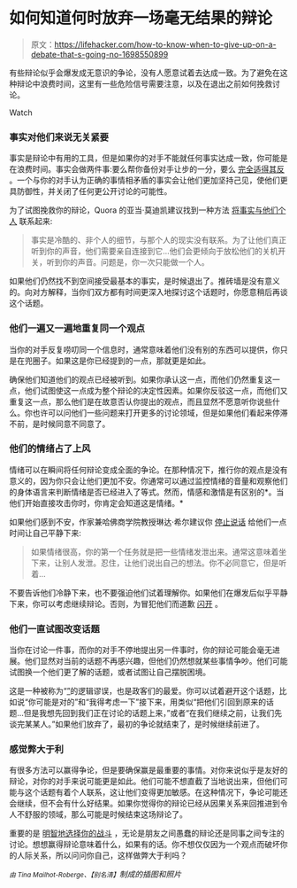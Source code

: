 # 如何知道何时放弃一场毫无结果的辩论

> 原文：<https://lifehacker.com/how-to-know-when-to-give-up-on-a-debate-that-s-going-no-1698550899>

有些辩论似乎会爆发成无意识的争论，没有人愿意试着去达成一致。为了避免在这种辩论中浪费时间，这里有一些危险信号需要注意，以及在退出之前如何挽救讨论。

Watch

### 事实对他们来说无关紧要

事实是辩论中有用的工具，但是如果你的对手不能就任何事实达成一致，你可能是在浪费时间。事实会做两件事:要么帮你备份对手让步的一分，要么 [完全适得其反](https://lifehacker.com/why-you-cant-win-that-argument-on-the-internet-5811255) 。一个与你的对手认为正确的事情相矛盾的事实会让他们更加坚持己见，使他们更具防御性，并关闭了任何更公开讨论的可能性。

为了试图挽救你的辩论，Quora 的亚当·莫迪凯建议找到一种方法 [将事实与他们个人](http://www.quora.com/Why-do-facts-not-matter-to-some-people/answer/Adam-Mordecai) 联系起来:

> 事实是冷酷的、非个人的细节，与那个人的现实没有联系。为了让他们真正听到你的声音，他们需要亲自连接到它...他们会更倾向于放松他们的关机开关，听到你的声音。问题是，你一次只能做一个人。

如果他们仍然找不到空间接受最基本的事实，是时候退出了。推砖墙是没有意义的。向对方解释，当你们双方都有时间更深入地探讨这个话题时，你愿意稍后再谈这个话题。

### 他们一遍又一遍地重复同一个观点

当你的对手反复唠叨同一个信息时，通常意味着他们没有别的东西可以提供，你只是在兜圈子。如果这是你已经提到的一点，那就更是如此。

确保他们知道他们的观点已经被听到。如果你承认这一点，而他们仍然重复这一点，他们试图使这一点成为整个辩论的决定性因素。如果你反驳这一点，而他们又重复这一点，那么他们是在故意否认你提出的观点，而且显然不愿意听你说些什么。你也许可以问他们一些问题来打开更多的讨论领域，但是如果他们看起来停滞不前，是时候同意不同意了。

### 他们的情绪占了上风

情绪可以在瞬间将任何辩论变成全面的争论。在那种情况下，推行你的观点是没有意义的，因为你只会让他们更加不安。你通常可以通过监控情绪的音量和观察他们的身体语言来判断情绪是否已经进入了等式。然而，情感和激情是有区别的*。当他们开始直接攻击你时，你肯定会知道这是情绪。*

如果他们感到不安，作家兼哈佛商学院教授琳达·希尔建议你 [停止说话](https://hbr.org/2014/06/choose-the-right-words-in-an-argument/) 给他们一点时间让自己平静下来:

> 如果情绪很高，你的第一个任务就是把一些情绪发泄出来。通常这意味着坐下来，让别人发泄。忍住，让他们说出自己的想法。你不必同意它，但是听着...

不要告诉他们冷静下来，也不要强迫他们试着理解你。如果他们在爆发后似乎平静下来，你可以考虑继续辩论。否则，为冒犯他们而道歉 [闪开](https://lifehacker.com/how-do-i-get-out-of-an-argument-with-an-irrational-pers-30797995) 。

### 他们一直试图改变话题

当你在讨论一件事，而你的对手不停地提出另一件事时，你的辩论可能会毫无进展。他们显然对当前的话题不再感兴趣，但他们仍然想就某些事情争吵。他们可能试图换一个他们更了解的话题，或者试图让自己摆脱困境。

这是一种被称为“[”](https://lifehacker.com/the-30-most-common-ways-you-can-lose-an-argument-1683823576)的逻辑谬误，也是政客们的最爱。你可以试着避开这个话题，比如说“你可能是对的”和“我得考虑一下”接下来，用类似“把他们引回到原来的话题...但是我想先回到我们正在讨论的话题上来，”或者“在我们继续之前，让我们先谈完某某人。”如果他们放弃了，最初的争论就结束了，是时候继续前进了。

### 感觉弊大于利

有很多方法可以赢得争论，但是要确保赢是最重要的事情。对你来说似乎是友好的辩论，对你的对手来说可能更是如此。他们可能不想直截了当地说出来，但他们可能与这个话题有着个人联系，这让他们变得更加敏感。在这种情况下，争论可能还会继续，但不会有什么好结果。如果你觉得你的辩论已经从因果关系来回推进到令人不舒服的领域，那么可能是时候结束这场辩论了。

重要的是 [明智地选择你的战斗](http://lifehacker.com/how-to-choose-your-battles-and-fight-for-what-actually-5989295) ，无论是朋友之间愚蠢的辩论还是同事之间专注的讨论。想想赢得辩论意味着什么，如果有的话。你不想仅仅因为一个观点而破坏你的人际关系，所以问问你自己，这样做弊大于利吗？

<small>*由 Tina Mailhot-Roberge、*</small><small>*【别名清】*</small>*制成的插图和照片*